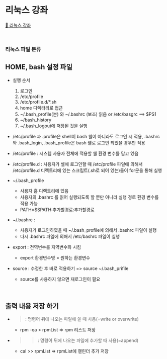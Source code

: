 # 리눅스 강좌
[:link: 리눅스 강좌 ](https://youtu.be/uRZr35xIBqg) 


<br>


### 리눅스 파일 분류 

## HOME, bash 설정 파일
* 실행 순서
   1. 로그인 
   2. /etc/profile
   2. /etc/profile.d/*.sh 
   3. home 디렉터리로 접근
   4. ~/.bash_profile(본) 와 ~/.bashrc (보조) 읽음 or /etc/basgrc ==> $PS1
   5. ~/bash_history
   6. ~/.bash_logout에 저장된 것을 실행 

* /etc/profile 과 .profile은 shell이 bash 쉘이 아니라도 로그인 시 적용, 
.bashrc와 .bash_login, .bash_profile은 bash 쉘로 로그인 되었을 경우만 적용

* /etc/profile : 시스템 사용자 전체에 적용할 쉘 환경 변수를 담고 있음

* /etc/profile.d : 사용자가 쉘에 로그인할 때 /etc/profile 파일에 의해서 /etc/profile.d 디렉토리에 있는 스크립트(.sh로 되어 있는)들이 for문을 통해 실행

* ~/.bash_profile 
    * 사용자 홈 디렉토리에 있음
    * 사용자의 .bashrc 를 읽어 실행되도록 할 뿐만 아니라 실행 경로 환경 변수를 적용 가능 
    * PATH=$SPATH:추가할경로:추가할경로

* ~/.bashrc : 
    * 사용자가 로그인하였을 때 ~/.bash_profile에 의해서 .bashrc 파일이 실행
    * 다시 .bashrc 파일에 의해서 /etc/bashrc 파일이 실행

* export : 전역변수를 지역변수화 시킴 
    - export 환경변수명 = 원하는 환경변수 

* source : 수정한 후 바로 적용하기 => source ~/.bash_prifile
    * source를 사용하지 않으면 재로그인이 필요 


<br>


## 출력 내용 저장 하기 
* >: 명령어 뒤에 나오는 파일에 쓸 때 사용(=write or overwrite)
    * rpm  -qa > rpmList => rpm 리스트 저장 

* >>: 명령어 뒤에 나오는 파일에 추가할 때 사용(=append)
     * cal >> rpmList => rpmList에 캘린더 추가 저장



``` 